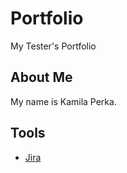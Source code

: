# Portfolio
My Tester's Portfolio
## About Me 

My name is Kamila Perka. 
## Tools

* [Jira](https://www.atlassian.com/software/jira)
